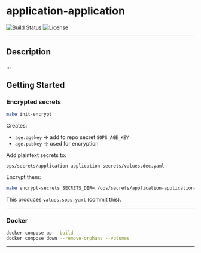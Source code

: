 # application-application

[![Build Status](https://img.shields.io/github/actions/workflow/status/organisation/application-application/test.yml?style=for-the-badge)](https://github.com/organisation/application-application/actions)
[![License](https://img.shields.io/github/license/organisation/application-application?style=for-the-badge)](LICENSE)

---

## Description

...

## Getting Started

### Encrypted secrets

```bash
make init-encrypt
```

Creates:

* `age.agekey` → add to repo secret `SOPS_AGE_KEY`
* `age.pubkey` → used for encryption

Add plaintext secrets to:

```
ops/secrets/application-application-secrets/values.dec.yaml
```

Encrypt them:

```bash
make encrypt-secrets SECRETS_DIR=./ops/secrets/application-application-secrets
```

This produces `values.sops.yaml` (commit this).

---

### Docker

```bash
docker compose up --build
docker compose down --remove-orphans --volumes
```

---
